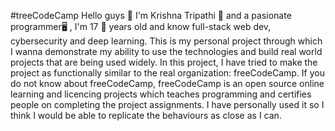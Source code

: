 #treeCodeCamp 
Hello guys 👾
I'm Krishna Tripathi 🧙 and a pasionate programmer🖥️ , I'm 17 👦 years old and know full-stack web dev, cybersecurity and deep learning.
This is my personal project through which I wanna demonstrate my ability to use the technologies and build real world projects that are being used widely.
In this project, I have tried to make the project as functionally similar to the real organization: freeCodeCamp.
If you do not know about freeCodeCamp, freeCodeCamp is an open source online learning and licencing projects which teaches programming and certifies people on 
completing the project assignments. I have personally used it so I think I would be able to replicate the behaviours as close as I can. 
